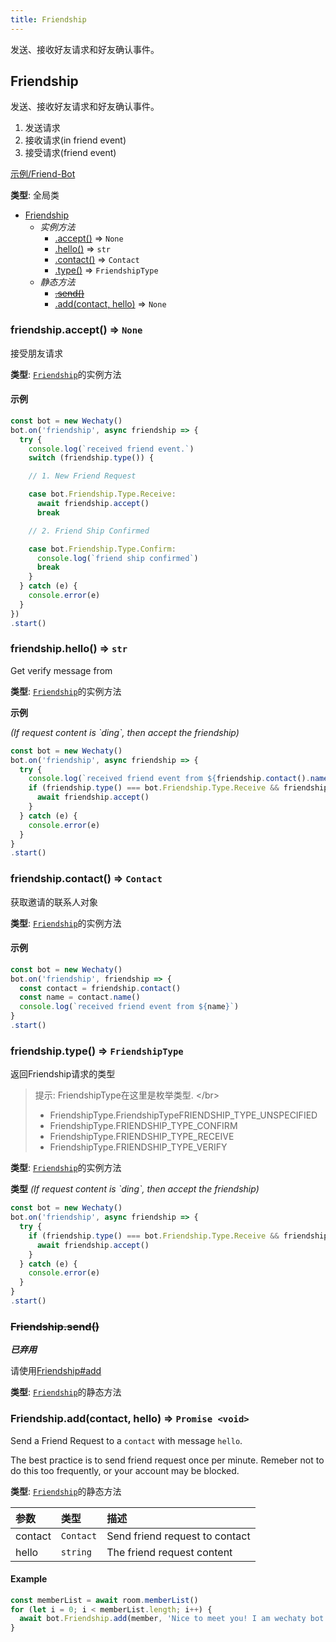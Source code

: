 ```yaml
---
title: Friendship
---
```


发送、接收好友请求和好友确认事件。

## Friendship

发送、接收好友请求和好友确认事件。

1. 发送请求
2. 接收请求\(in friend event\)
3. 接受请求\(friend event\)

[示例/Friend-Bot](https://github.com/wechaty/python-wechaty-getting-started/blob/master/examples/advanced/friendship-bot.py)

**类型**: 全局类

* [Friendship](friendship.md#Friendship)
  * _实例方法_
    * [.accept\(\)](friendship.md#Friendship+accept) ⇒ `None`
    * [.hello\(\)](friendship.md#Friendship+hello) ⇒ `str`
    * [.contact\(\)](friendship.md#Friendship+contact) ⇒ `Contact`
    * [.type\(\)](friendship.md#Friendship+type) ⇒ `FriendshipType`
  * _静态方法_
    * [~~.send\(\)~~](friendship.md#Friendship.send)
    * [.add\(contact, hello\)](friendship.md#Friendship.add) ⇒ `None`

### friendship.accept\(\) ⇒ `None`

接受朋友请求

**类型**: [`Friendship`](friendship.md#Friendship)的实例方法  

#### 示例

```javascript
const bot = new Wechaty()
bot.on('friendship', async friendship => {
  try {
    console.log(`received friend event.`)
    switch (friendship.type()) {

    // 1. New Friend Request

    case bot.Friendship.Type.Receive:
      await friendship.accept()
      break

    // 2. Friend Ship Confirmed

    case bot.Friendship.Type.Confirm:
      console.log(`friend ship confirmed`)
      break
    }
  } catch (e) {
    console.error(e)
  }
})
.start()
```

### friendship.hello\(\) ⇒ `str`

Get verify message from

**类型**: [`Friendship`](friendship.md#Friendship)的实例方法  

**示例** 

_\(If request content is \`ding\`, then accept the friendship\)_

```javascript
const bot = new Wechaty()
bot.on('friendship', async friendship => {
  try {
    console.log(`received friend event from ${friendship.contact().name()}`)
    if (friendship.type() === bot.Friendship.Type.Receive && friendship.hello() === 'ding') {
      await friendship.accept()
    }
  } catch (e) {
    console.error(e)
  }
}
.start()
```

### friendship.contact\(\) ⇒ `Contact`

获取邀请的联系人对象

**类型**: [`Friendship`](friendship.md#Friendship)的实例方法  

#### 示例

```javascript
const bot = new Wechaty()
bot.on('friendship', friendship => {
  const contact = friendship.contact()
  const name = contact.name()
  console.log(`received friend event from ${name}`)
}
.start()
```

### friendship.type\(\) ⇒ `FriendshipType`

返回Friendship请求的类型

> 提示: FriendshipType在这里是枚举类型. &lt;/br&gt;
>
> * FriendshipType.FriendshipTypeFRIENDSHIP_TYPE_UNSPECIFIED
> * FriendshipType.FRIENDSHIP_TYPE_CONFIRM 
> * FriendshipType.FRIENDSHIP_TYPE_RECEIVE 
> * FriendshipType.FRIENDSHIP_TYPE_VERIFY 

**类型**: [`Friendship`](friendship.md#Friendship)的实例方法  

**类型** _\(If request content is \`ding\`, then accept the friendship\)_

```javascript
const bot = new Wechaty()
bot.on('friendship', async friendship => {
  try {
    if (friendship.type() === bot.Friendship.Type.Receive && friendship.hello() === 'ding') {
      await friendship.accept()
    }
  } catch (e) {
    console.error(e)
  }
}
.start()
```

### ~~Friendship.send\(\)~~

_**已弃用**_

请使用[Friendship\#add](friendship.md#friendship-add-contact-hello-promise)

**类型**:  [`Friendship`](friendship.md#Friendship)的静态方法

### Friendship.add\(contact, hello\) ⇒ `Promise <void>`

Send a Friend Request to a `contact` with message `hello`.

The best practice is to send friend request once per minute. Remeber not to do this too frequently, or your account may be blocked.

**类型**:  [`Friendship`](friendship.md#Friendship)的静态方法

| 参数 | 类型 | 描述 |
| :--- | :--- | :--- |
| contact | `Contact` | Send friend request to contact |
| hello | `string` | The friend request content |

#### Example

```javascript
const memberList = await room.memberList()
for (let i = 0; i < memberList.length; i++) {
  await bot.Friendship.add(member, 'Nice to meet you! I am wechaty bot!')
}
```

